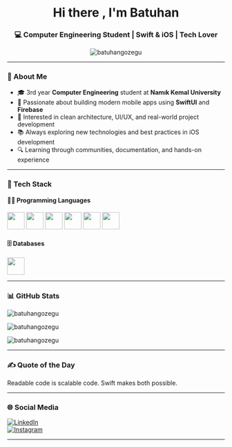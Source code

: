 <!-- Profil README -->

<h1 align="center">Hi there , I'm Batuhan</h1>
<h3 align="center">💻 Computer Engineering Student | Swift & iOS | Tech Lover</h3>

<p align="center">
  <img src="https://komarev.com/ghpvc/?username=batuhangozegu&label=Profile%20views&color=0e75b6&style=flat" alt="batuhangozegu" />
</p>

---

### 🚀 About Me

- 🎓 3rd year **Computer Engineering** student at **Namık Kemal University**
- 🍏 Passionate about building modern mobile apps using **SwiftUI** and **Firebase**
- 🧠 Interested in clean architecture, UI/UX, and real-world project development
- 📚 Always exploring new technologies and best practices in iOS development
- 🔍 Learning through communities, documentation, and hands-on experience

---

### 🧰 Tech Stack

#### 👨‍💻 Programming Languages

<p align="left">
  <img src="https://cdn.jsdelivr.net/gh/devicons/devicon/icons/javascript/javascript-original.svg" width="40" height="40"/>
  <img src="https://cdn.jsdelivr.net/gh/devicons/devicon/icons/swift/swift-original.svg" width="40" height="40"/>
  <img src="https://cdn.jsdelivr.net/gh/devicons/devicon/icons/python/python-original.svg" width="40" height="40"/>
  <img src="https://cdn.jsdelivr.net/gh/devicons/devicon/icons/csharp/csharp-original.svg" width="40" height="40"/>
  <img src="https://cdn.jsdelivr.net/gh/devicons/devicon/icons/html5/html5-original.svg" width="40" height="40"/>
  <img src="https://cdn.jsdelivr.net/gh/devicons/devicon/icons/css3/css3-original.svg" width="40" height="40"/>
</p>

#### 🗄️ Databases

<p align="left">
  <img src="https://cdn.jsdelivr.net/gh/devicons/devicon/icons/firebase/firebase-plain.svg" width="40" height="40"/>
</p>

---

### 📊 GitHub Stats

<p align="left">
  <img src="https://github-readme-stats.vercel.app/api?username=batuhangozegu&show_icons=true&locale=en&theme=radical" alt="batuhangozegu" />
</p>

<p align="left">
  <img src="https://github-readme-streak-stats.herokuapp.com/?user=batuhangozegu&theme=radical" alt="batuhangozegu" />
</p>

<p align="left">
  <img src="https://github-readme-stats.vercel.app/api/top-langs?username=batuhangozegu&show_icons=true&locale=en&layout=compact&theme=radical" alt="batuhangozegu" />
</p>

---

### ✍️ Quote of the Day

Readable code is scalable code. Swift makes both possible.

---

### 🌐 Social Media

[![LinkedIn](https://img.shields.io/badge/-LinkedIn-0A66C2?style=flat-square&logo=linkedin&logoColor=white)](https://www.linkedin.com/in/batuhangozegu)  
[![Instagram](https://img.shields.io/badge/-Instagram-E4405F?style=flat-square&logo=instagram&logoColor=white)](https://www.instagram.com/batuhangozegu)

---
